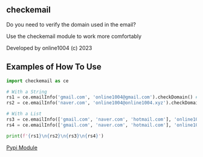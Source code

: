 ## checkemail
Do you need to verify the domain used in the email?

Use the checkemail module to work more comfortably

Developed by online1004 (c) 2023

## Examples of How To Use
```python
import checkemail as ce 

# With a String
rs1 = ce.emailInfo('gmail.com', 'online1004@gmail.com').checkDomain() # (True, 'Vaild Domain')
rs2 = ce.emailInfo('naver.com', 'online1004@online1004.xyz').checkDomain() # (False, 'Invaild Domain')

# With a List
rs3 = ce.emailInfo(['gmail.com', 'naver.com', 'hotmail.com'], 'online1004@hotmail.com').checkDomain() # (True, 'Vaild Domain')
rs4 = ce.emailInfo(['gmail.com', 'naver.com', 'hotmail.com'], 'online1004@online1004.xyz').checkDomain() # (False, 'Invaild Domain')

print(f'{rs1}\n{rs2}\n{rs3}\n{rs4}')
```

[Pypi Module](https://pypi.org/project/checkemail/)

